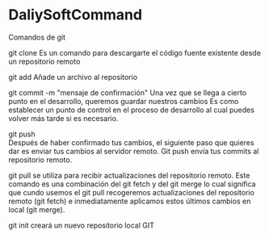 # DaliySoftCommand
Comandos de git

git clone <link del repositorio>
Es un comando para descargarte el código fuente existente desde un repositorio remoto

git add <archivo>
Añade un archivo al repositorio

git commit -m "mensaje de confirmación"
Una vez que se llega a cierto punto en el desarrollo, queremos guardar nuestros cambios 
Es como establecer un punto de control en el proceso de desarrollo al cual puedes volver más tarde si es necesario.
    
git push <nombre-remoto> <nombre-de-tu-rama>    
 Después de haber confirmado tus cambios, el siguiente paso que quieres dar es enviar tus cambios al servidor remoto. Git push envía tus commits al repositorio remoto.
 
git pull <nombre-remoto>
se utiliza para recibir actualizaciones del repositorio remoto. Este comando es una combinación del git fetch y del git merge lo cual significa que cundo usemos el git pull recogeremos actualizaciones del repositorio remoto (git fetch) e inmediatamente aplicamos estos últimos cambios en local (git merge).
    
git init
creará un nuevo repositorio local GIT    

